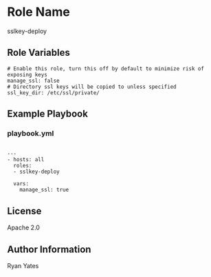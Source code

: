 Role Name
========

sslkey-deploy

Role Variables
--------------
```
# Enable this role, turn this off by default to minimize risk of exposing keys
manage_ssl: false
# Directory ssl keys will be copied to unless specified
ssl_key_dir: /etc/ssl/private/

```

Example Playbook
-------------------------
### playbook.yml

```

---
- hosts: all
  roles:
  - sslkey-deploy

  vars:
    manage_ssl: true

```

License
-------

Apache 2.0

Author Information
------------------

Ryan Yates
